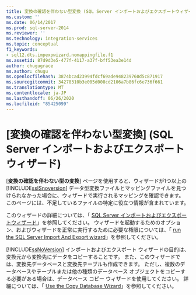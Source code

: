 ```yaml
---
title: 変換の確認を伴わない型変換 (SQL Server インポートおよびエクスポートウィザード) |Microsoft Docs
ms.custom: ''
ms.date: 06/14/2017
ms.prod: sql-server-2014
ms.reviewer: ''
ms.technology: integration-services
ms.topic: conceptual
f1_keywords:
- sql12.dts.impexpwizard.nomappingfile.f1
ms.assetid: 87d9d3e5-477f-4117-a37f-bff53ea3e14d
author: chugugrace
ms.author: chugu
ms.openlocfilehash: 3874bcad23994fdcf69ade948239760d5c871917
ms.sourcegitcommit: 34278310b3e005d008cd2106a7b86fc6e736f661
ms.translationtype: MT
ms.contentlocale: ja-JP
ms.lasthandoff: 06/26/2020
ms.locfileid: "85425099"
---
```

# <a name="convert-types-without-conversion-checking-sql-server-import-and-export-wizard"></a>[変換の確認を伴わない型変換] (SQL Server インポートおよびエクスポート ウィザード)
  [**変換の確認を伴わない型の変換**] ページを使用すると、ウィザードが1つ以上の [!INCLUDE[ssISnoversion](../../includes/ssisnoversion-md.md)] データ型変換ファイルとマッピングファイルを見つけられなかった場合に、ウィザードで実行されるマッピングを確認できます。 このページには、不足しているファイルの特定に役立つ情報が含まれています。  
  
 このウィザードの詳細については、「 [SQL Server インポートおよびエクスポートウィザード](import-and-export-data-with-the-sql-server-import-and-export-wizard.md)」を参照してください。 ウィザードを起動するためのオプション、およびウィザードを正常に実行するために必要な権限については、「 [run the SQL Server Import And Export wizard](start-the-sql-server-import-and-export-wizard.md)」を参照してください。  
  
 [!INCLUDE[ssNoVersion](../../includes/ssnoversion-md.md)] インポートおよびエクスポート ウィザードの目的は、変換元から変換先にデータをコピーすることです。 また、このウィザードでは、変換先データベースと変換先テーブルも作成できます。 ただし、複数のデータベースやテーブルまたは他の種類のデータベース オブジェクトをコピーする必要がある場合は、データベース コピー ウィザードを使用してください。 詳細については、「 [Use the Copy Database Wizard](../../relational-databases/databases/use-the-copy-database-wizard.md)」を参照してください。  
  
  
